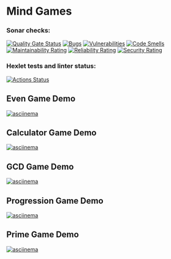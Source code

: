 # Mind Games

### Sonar checks:
[![Quality Gate Status](https://sonarcloud.io/api/project_badges/measure?project=DaniilKornilov_java-project-61&branch=main&metric=alert_status)](https://sonarcloud.io/summary/overall?id=DaniilKornilov_java-project-61&branch=main)
[![Bugs](https://sonarcloud.io/api/project_badges/measure?project=DaniilKornilov_java-project-61&branch=main&metric=bugs)](https://sonarcloud.io/summary/overall?id=DaniilKornilov_java-project-61&branch=main)
[![Vulnerabilities](https://sonarcloud.io/api/project_badges/measure?project=DaniilKornilov_java-project-61&branch=main&metric=vulnerabilities)](https://sonarcloud.io/summary/overall?id=DaniilKornilov_java-project-61&branch=main)
[![Code Smells](https://sonarcloud.io/api/project_badges/measure?project=DaniilKornilov_java-project-61&branch=main&metric=code_smells)](https://sonarcloud.io/summary/overall?id=DaniilKornilov_java-project-61&branch=main)
[![Maintainability Rating](https://sonarcloud.io/api/project_badges/measure?project=DaniilKornilov_java-project-61&branch=main&metric=sqale_rating)](https://sonarcloud.io/summary/overall?id=DaniilKornilov_java-project-61&branch=main)
[![Reliability Rating](https://sonarcloud.io/api/project_badges/measure?project=DaniilKornilov_java-project-61&branch=main&metric=reliability_rating)](https://sonarcloud.io/summary/overall?id=DaniilKornilov_java-project-61&branch=main)
[![Security Rating](https://sonarcloud.io/api/project_badges/measure?project=DaniilKornilov_java-project-61&branch=main&metric=security_rating)](https://sonarcloud.io/summary/overall?id=DaniilKornilov_java-project-61&branch=main)

### Hexlet tests and linter status:
[![Actions Status](https://github.com/DaniilKornilov/java-project-61/actions/workflows/hexlet-check.yml/badge.svg)](https://github.com/DaniilKornilov/java-project-61/actions)

## Even Game Demo
[![asciinema](https://asciinema.org/a/vp8kWhvCTYY7ALkiqa1jv15RD.svg)](https://asciinema.org/a/vp8kWhvCTYY7ALkiqa1jv15RD)

## Calculator Game Demo
[![asciinema](https://asciinema.org/a/mJoaXasqXVhx166DhmNeEOH2c.svg)](https://asciinema.org/a/mJoaXasqXVhx166DhmNeEOH2c)

## GCD Game Demo
[![asciinema](https://asciinema.org/a/29kQcVURCp6AnXJKQwshqDkZZ.svg)](https://asciinema.org/a/29kQcVURCp6AnXJKQwshqDkZZ)

## Progression Game Demo
[![asciinema](https://asciinema.org/a/XTnoMWrz3uNmX9aF1eJKCUYXs.svg)](https://asciinema.org/a/XTnoMWrz3uNmX9aF1eJKCUYXs)

## Prime Game Demo
[![asciinema](https://asciinema.org/a/jNxJU3LICf5C0cVURc7AMjWE1.svg)](https://asciinema.org/a/jNxJU3LICf5C0cVURc7AMjWE1)
